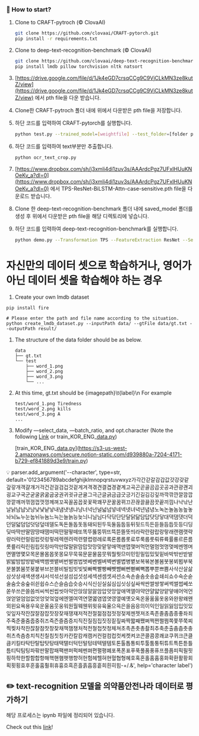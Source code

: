 ### 🤔 How to start?

1. Clone to CRAFT-pytroch (© ClovaAI)
    
    ```bash
    git clone https://github.com/clovaai/CRAFT-pytorch.git
    pip install -r requirements.txt
    ```
    
2. Clone to deep-text-recognition-benchmark (© ClovaAI)
    
    ```bash
    git clone https://github.com/clovaai/deep-text-recognition-benchmark.git
    pip install lmdb pillow torchvision nltk natsort
    ```
    
3. [https://drive.google.com/file/d/1Jk4eGD7crsqCCg9C9VjCLkMN3ze8kutZ/view](https://drive.google.com/file/d/1Jk4eGD7crsqCCg9C9VjCLkMN3ze8kutZ/view) 에서 pth file을 다운 받습니다.
4. Clone한 CRAFT-pytroch 폴더 내에 위에서 다운받은 pth file을 저장합니다.
5. 하단 코드를 입력하여 CRAFT-pytorch를 실행합니다.
    
    ```bash
    python test.py --trained_model=[weightfile] --test_folder=[folder path to test images]
    ```
    
6. 하단 코드를 입력하여 text부분만 추출합니다.
    
    ```bash
    python ocr_text_crop.py
    ```
    
7. [https://www.dropbox.com/sh/j3xmli4di1zuv3s/AAArdcPgz7UFxIHUuKNOeKv_a?dl=0](https://www.dropbox.com/sh/j3xmli4di1zuv3s/AAArdcPgz7UFxIHUuKNOeKv_a?dl=0) 에서 TPS-ResNet-BiLSTM-Attn-case-sensitive.pth file을 다운로드 받습니다.
8. Clone 한 deep-text-recognition-benchmark 폴더 내에 saved_model 폴더를 생성 후 위에서 다운받은 pth file을 해당 디렉토리에 넣습니다.
9. 하단 코드를 입력하여 deep-text-recognition-benchmark를 실행합니다.
    
    ```bash
    python demo.py --Transformation TPS --FeatureExtraction ResNet --SequenceModeling BiLSTM --Prediction Attn --image_folder demo_image/ --saved_model TPS-ResNet-BiLSTM-Attn.pth
    ```
    

# 자신만의 데이터 셋으로 학습하거나, 영어가 아닌 데이터 셋을 학습해야 하는 경우

1. Create your own lmdb dataset

```
pip install fire

# Please enter the path and file name according to the situation.
python create_lmdb_dataset.py --inputPath data/ --gtFile data/gt.txt --outputPath result/
```

1. The structure of the data folder should be as below.
    
    ```
    data
    ├── gt.txt
    └── test
        ├── word_1.png
        ├── word_2.png
        ├── word_3.png
        └── ...
    ```
    
2. At this time, gt.txt should be {imagepath}\t{label}\n
For example
    
    ```
    test/word_1.png Tiredness
    test/word_2.png kills
    test/word_3.png A
    ...
    ```
    
3. Modify —select_data, —batch_ratio, and opt.character (Note the following [Link](https://ropiens.tistory.com/35) or train_KOR_ENG_[data.py](http://data.py/))
    
    [train_KOR_ENG_[data.py](http://data.py/)](https://s3-us-west-2.amazonaws.com/secure.notion-static.com/d939880a-7204-4171-b729-ef841889d3e9/train.py)
    

<aside>
💡 parser.add_argument('--character', type=str, default='0123456789abcdefghijklmnopqrstuvwxyz가각간갇갈감갑값갓강갖같갚갛개객걀걔거걱건걷걸검겁것겉게겨격겪견결겹경곁계고곡곤곧골곰곱곳공과관광괜괴굉교구국군굳굴굵굶굽궁권귀귓규균귤그극근글긁금급긋긍기긴길김깅깊까깍깎깐깔깜깝깡깥깨꺼꺾껌껍껏껑께껴꼬꼭꼴꼼꼽꽂꽃꽉꽤꾸꾼꿀꿈뀌끄끈끊끌끓끔끗끝끼낌나낙낚난날낡남납낫낭낮낯낱낳내냄냇냉냐냥너넉넌널넓넘넣네넥넷녀녁년념녕노녹논놀놈농높놓놔뇌뇨누눈눕뉘뉴늄느늑는늘늙능늦늬니닐님다닥닦단닫달닭닮담답닷당닿대댁댐댓더덕던덜덟덤덥덧덩덮데델도독돈돌돕돗동돼되된두둑둘둠둡둥뒤뒷드득든듣들듬듭듯등디딩딪따딱딴딸땀땅때땜떠떡떤떨떻떼또똑뚜뚫뚱뛰뜨뜩뜯뜰뜻띄라락란람랍랑랗래랜램랫략량러럭런럴럼럽럿렁렇레렉렌려력련렬렵령례로록론롬롭롯료루룩룹룻뤄류륙률륭르른름릇릎리릭린림립릿링마막만많말맑맘맙맛망맞맡맣매맥맨맵맺머먹먼멀멈멋멍멎메멘멩며면멸명몇모목몬몰몸몹못몽묘무묵묶문묻물뭄뭇뭐뭘뭣므미민믿밀밉밌및밑바박밖반받발밝밟밤밥방밭배백뱀뱃뱉버번벌범법벗베벤벨벼벽변별볍병볕보복볶본볼봄봇봉뵈뵙부북분불붉붐붓붕붙뷰브븐블비빌빔빗빚빛빠빡빨빵빼뺏뺨뻐뻔뻗뼈뼉뽑뿌뿐쁘쁨사삭산살삶삼삿상새색샌생샤서석섞선설섬섭섯성세섹센셈셋셔션소속손솔솜솟송솥쇄쇠쇼수숙순숟술숨숫숭숲쉬쉰쉽슈스슨슬슴습슷승시식신싣실싫심십싯싱싶싸싹싼쌀쌍쌓써썩썰썹쎄쏘쏟쑤쓰쓴쓸씀씌씨씩씬씹씻아악안앉않알앓암압앗앙앞애액앨야약얀얄얇양얕얗얘어억언얹얻얼엄업없엇엉엊엌엎에엔엘여역연열엷염엽엿영옆예옛오옥온올옮옳옷옹와완왕왜왠외왼요욕용우욱운울움웃웅워원월웨웬위윗유육율으윽은을음응의이익인일읽잃임입잇있잊잎자작잔잖잘잠잡잣장잦재쟁쟤저적전절젊점접젓정젖제젠젯져조족존졸좀좁종좋좌죄주죽준줄줌줍중쥐즈즉즌즐즘증지직진질짐집짓징짙짚짜짝짧째쨌쩌쩍쩐쩔쩜쪽쫓쭈쭉찌찍찢차착찬찮찰참찻창찾채책챔챙처척천철첩첫청체쳐초촉촌촛총촬최추축춘출춤춥춧충취츠측츰층치칙친칠침칫칭카칸칼캄캐캠커컨컬컴컵컷케켓켜코콘콜콤콩쾌쿄쿠퀴크큰클큼키킬타탁탄탈탑탓탕태택탤터턱턴털텅테텍텔템토톤톨톱통퇴투툴툼퉁튀튜트특튼튿틀틈티틱팀팅파팎판팔팝패팩팬퍼퍽페펜펴편펼평폐포폭폰표푸푹풀품풍퓨프플픔피픽필핏핑하학한할함합항해핵핸햄햇행향허헌험헤헬혀현혈협형혜호혹혼홀홈홉홍화확환활황회획횟횡효후훈훌훔훨휘휴흉흐흑흔흘흙흡흥흩희흰히힘-+/.&', help='character label')

</aside>

## ✏️ text-recognition 모델을 의약품안전나라 데이터로 평가하기

해당 프로세스는 ipynb 파일에 정리되어 있습니다.

Check out this [link](https://github.com/boostcampaitech3/final-project-level3-cv-16/tree/develop/ocr/text_recognition_evaluation#readme)!

